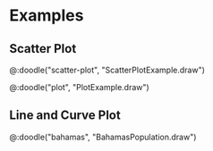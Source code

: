 # Examples


## Scatter Plot

@:doodle("scatter-plot", "ScatterPlotExample.draw")

@:doodle("plot", "PlotExample.draw")


## Line and Curve Plot

@:doodle("bahamas", "BahamasPopulation.draw")
